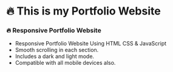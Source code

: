 # 🔥 This is my Portfolio Website

### 🔥 Responsive Portfolio Website

- Responsive Portfolio Website Using HTML CSS & JavaScript
- Smooth scrolling in each section.
- Includes a dark and light mode.
- Compatible with all mobile devices also.
